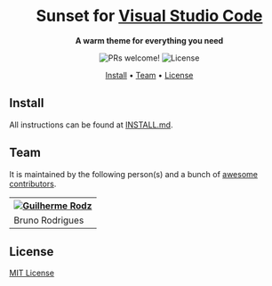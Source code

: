 <h1 align="center">
  <br>
	<!-- img -->
  <br>
  Sunset for <a href="https://code.visualstudio.com/">Visual Studio Code</a>
  <br>
</h1>

<p align="center">
  <strong>A warm theme for everything you need</strong>
</p>

<p align="center">
  <img src="https://img.shields.io/badge/PRs-welcome-%23E9436D" alt="PRs welcome!" />

  <img alt="License" src="https://img.shields.io/badge/license-MIT-%23E9436D">
</p>

<p align="center">
  <a href="#install">Install</a> •
  <a href="#team">Team</a> •
  <a href="#license">License</a>
</p>

<!-- Screenshot -->

## Install

All instructions can be found at [INSTALL.md](./INSTALL.md).

## Team

It is maintained by the following person(s) and a bunch of [awesome contributors](https://github.com/getomni/visual-studio-code/graphs/contributors).

<table>
  <tr>
    <th><a href="https://github.com/brunordgs" target="_blank" rel="noopener noreferrer"><img alt="Guilherme Rodz" src="https://github.com/brunordgs.png?size=100""></img></a></th>
  </tr>

  <tr>
    <td>Bruno Rodrigues</td>
  </tr>
</table>

## License

[MIT License](./LICENSE)
